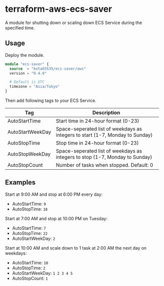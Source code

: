 # terraform-aws-ecs-saver

A module for shutting down or scaling down ECS Service during the specified time.

## Usage

Deploy the module.

```terraform
module "ecs-saver" {
  source  = "kota65535/ecs-saver/aws"
  version = "0.4.0"

  # Default is UTC
  timezone = "Asia/Tokyo"
}
```

Then add following tags to your ECS Service.

| Tag              | Description                                                                   |
|------------------|-------------------------------------------------------------------------------|
| AutoStartTime    | Start time in 24-hour format (0-23)                                           |
| AutoStartWeekDay | Space-seperated list of weekdays as integers to start (1-7, Monday to Sunday) |
| AutoStopTime     | Stop time in 24-hour format (0-23)                                            |
| AutoStopWeekDay | Space-seperated list of weekdays as integers to stop (1-7, Monday to Sunday)  |
| AutoStopCount    | Number of tasks when stopped. Default: 0                                      |

## Examples

Start at 9:00 AM and stop at 6:00 PM every day:

- AutoStartTime: `9`
- AutoStopTime: `18`

Start at 7:00 AM and stop at 10:00 PM on Tuesday:

- AutoStartTime: `7`
- AutoStopTime: `22`
- AutoStartWeekDay: `2`

Start at 10:00 AM and scale down to 1 task at 2:00 AM the next day on weekdays:

- AutoStartTime: `10`
- AutoStopTime: `2`
- AutoStartWeekDay: `1 2 3 4 5`
- AutoStopCount: `1`
 

